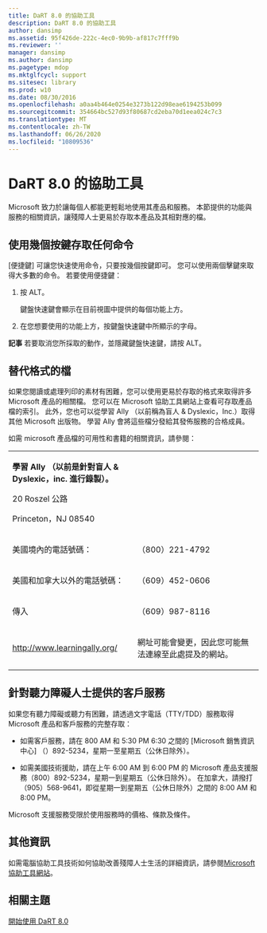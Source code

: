 ```yaml
---
title: DaRT 8.0 的協助工具
description: DaRT 8.0 的協助工具
author: dansimp
ms.assetid: 95f426de-222c-4ec0-9b9b-af817c7fff9b
ms.reviewer: ''
manager: dansimp
ms.author: dansimp
ms.pagetype: mdop
ms.mktglfcycl: support
ms.sitesec: library
ms.prod: w10
ms.date: 08/30/2016
ms.openlocfilehash: a0aa4b464e0254e3273b122d98eae6194253b099
ms.sourcegitcommit: 354664bc527d93f80687cd2eba70d1eea024c7c3
ms.translationtype: MT
ms.contentlocale: zh-TW
ms.lasthandoff: 06/26/2020
ms.locfileid: "10809536"
---
```

# DaRT 8.0 的協助工具


Microsoft 致力於讓每個人都能更輕鬆地使用其產品和服務。 本節提供的功能與服務的相關資訊，讓殘障人士更易於存取本產品及其相對應的檔。

## 使用幾個按鍵存取任何命令


[便捷鍵] 可讓您快速使用命令，只要按幾個按鍵即可。 您可以使用兩個擊鍵來取得大多數的命令。 若要使用便捷鍵：

1.  按 ALT。

    鍵盤快速鍵會顯示在目前視圖中提供的每個功能上方。

2.  在您想要使用的功能上方，按鍵盤快速鍵中所顯示的字母。

**記事** 若要取消您所採取的動作，並隱藏鍵盤快速鍵，請按 ALT。

 

## 替代格式的檔


如果您閱讀或處理列印的素材有困難，您可以使用更易於存取的格式來取得許多 Microsoft 產品的相關檔。 您可以在 Microsoft 協助工具網站上查看可存取產品檔的索引。 此外，您也可以從學習 Ally （以前稱為盲人 & Dyslexic，Inc.）取得其他 Microsoft 出版物。 學習 Ally 會將這些檔分發給其發佈服務的合格成員。

如需 microsoft 產品檔的可用性和書籍的相關資訊，請參閱：

<table>
<colgroup>
<col width="50%" />
<col width="50%" />
</colgroup>
<tbody>
<tr class="odd">
<td align="left"><p><strong>學習 Ally （以前是針對盲人 &amp; Dyslexic，inc. 進行錄製）。</strong></p>
<p>20 Roszel 公路</p>
<p>Princeton，NJ 08540</p></td>
<td align="left"><p></p></td>
</tr>
<tr class="even">
<td align="left"><p>美國境內的電話號碼：</p></td>
<td align="left"><p>（800）221-4792</p></td>
</tr>
<tr class="odd">
<td align="left"><p>美國和加拿大以外的電話號碼：</p></td>
<td align="left"><p>（609）452-0606</p></td>
</tr>
<tr class="even">
<td align="left"><p>傳入</p></td>
<td align="left"><p>（609）987-8116</p></td>
</tr>
<tr class="odd">
<td align="left"><p><a href="https://go.microsoft.com/fwlink/?linkid=239" data-raw-source="[http://www.learningally.org/](https://go.microsoft.com/fwlink/?linkid=239)">http://www.learningally.org/</a></p></td>
<td align="left"><p>網址可能會變更，因此您可能無法連線至此處提及的網站。</p></td>
</tr>
</tbody>
</table>

 

## 針對聽力障礙人士提供的客戶服務


如果您有聽力障礙或聽力有困難，請透過文字電話（TTY/TDD）服務取得 Microsoft 產品和客戶服務的完整存取：

-   如需客戶服務，請在 800 AM 和 5:30 PM 6:30 之間的 [Microsoft 銷售資訊中心] （）892-5234，星期一至星期五（公休日除外）。

-   如需美國技術援助，請在上午 6:00 AM 到 6:00 PM 的 Microsoft 產品支援服務（800）892-5234，星期一到星期五（公休日除外）。 在加拿大，請撥打（905）568-9641，即從星期一到星期五（公休日除外）之間的 8:00 AM 和 8:00 PM。

Microsoft 支援服務受限於使用服務時的價格、條款及條件。

## 其他資訊


如需電腦協助工具技術如何協助改善殘障人士生活的詳細資訊，請參閱[Microsoft 協助工具網站](https://go.microsoft.com/fwlink/?linkid=8431)。

## 相關主題


[開始使用 DaRT 8.0](getting-started-with-dart-80-dart-8.md)

 

 





